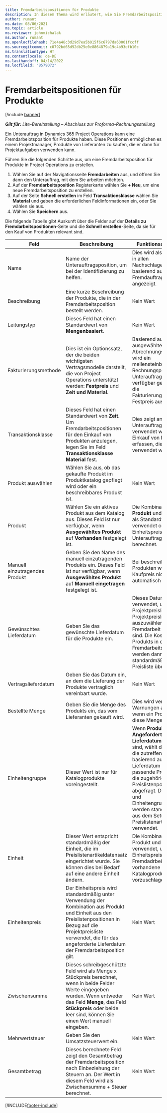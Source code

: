 ```yaml
---
title: Fremdarbeitspositionen für Produkte
description: In diesem Thema wird erläutert, wie Sie Fremdarbeitspositionen für Produkte aufzeichnen und die verschiedenen Felder verwenden, um Produktkäufe von Lieferanten zu erfassen.
author: rumant
ms.date: 08/06/2021
ms.topic: article
ms.reviewer: johnmichalak
ms.author: rumant
ms.openlocfilehash: 71e4a48c3d29d7ea5b015f6c6797da60001fccff
ms.sourcegitcommit: c0792bd65d92db25e0e8864879a19c4b93efb10c
ms.translationtype: HT
ms.contentlocale: de-DE
ms.lasthandoff: 04/14/2022
ms.locfileid: "8579072"
---
```

# <a name="subcontract-lines-for-products"></a>Fremdarbeitspositionen für Produkte

[!include [banner](../../includes/dataverse-preview.md)]

_**Gilt für:** Lite-Bereitstellung – Abschluss zur Proforma-Rechnungsstellung_

Ein Unterauftrag in Dynamics 365 Project Operations kann eine Fremdarbeiotsposition für Produkte haben. Diese Positionen ermöglichen es einem Projektmanager, Produkte von Lieferanten zu kaufen, die er dann für Projektaufgaben verwenden kann.

Führen Sie die folgenden Schritte aus, um eine Fremdarbeitsposition für Produkte in Project Operations zu erstellen.

1. Wählen Sie auf der Navigationsseite **Fremdarbeiten** aus, und öffnen Sie dann den Unterauftrag, mit dem Sie arbeiten möchten. 
2. Auf der **Fremdarbeitsposition** Registerkarte wählen Sie **+ Neu**, um eine neue Fremdarbeitsposition zu erstellen.
3. Auf der Seite **Schnell erstellen** im Feld **Transaktionsklasse** wählen Sie **Material** und geben die erforderlichen Feldinformationen ein, oder Sie wählen sie aus. 
4. Wählen Sie **Speichern** aus.

Die folgende Tabelle gibt Auskunft über die Felder auf der **Details zu Fremdarbeitspositionen**-Seite und die **Schnell erstellen**-Seite, da sie für den Kauf von Produkten relevant sind.

| Feld | Beschreibung | Funktionsauswirkung|
| ----- | ----------- | ----------- |
| Name | Name der Unterauftragsposition, um bei der Identifizierung zu helfen. |Dies wird als erste Spalte in allen Nachschlagevorgängen basierend auf Fremdauftragspositionen angezeigt.
| Beschreibung | Eine kurze Beschreibung der Produkte, die in der Fremdarbeitsposition bestellt werden. | Kein Wert |
| Leitungstyp | Dieses Feld hat einen Standardwert von **Mengenbasiert**. |Kein Wert |
| Fakturierungsmethode | Dies ist ein Optionssatz, der die beiden wichtigsten Vertragsmodelle darstellt, die von Project Operations unterstützt werden: **Festpreis** und **Zeit und Material**. | Basierend auf der ausgewählten Abrechnungsmethode wird ein meilensteinbasierter Rechnungsplan für Unterauftragspositionen verfügbar gemacht, wenn die Fakturierungsmethode Festpreis ausgewählt ist. |
| Transaktionsklasse |Dieses Feld hat einen Standardwert von **Zeit**. Um Fremdarbeitspositionen für den Einkauf von Produkten anzulegen, legen Sie im Feld **Transaktionsklasse** **Material** fest.  | Dies zeigt an, dass die Unterauftragsposition verwendet wird, um den Einkauf von Produkten zu erfassen, die für Projekte verwendet werden soll. |
| Produkt auswählen | Wählen Sie aus, ob das gekaufte Produkt im Produktkatalog gepflegt wird oder ein beschreibbares Produkt ist. |Kein Wert |
| Produkt | Wählen Sie ein aktives Produkt aus dem Katalog aus. Dieses Feld ist nur verfügbar, wenn **Ausgewähltes Produkt** auf **Vorhanden** festgelegt ist. |Die Kombination von **Produkt** und **Einheit** wird als Standardwert verwendet oder für den Einheitspreis für die Unterauftragsposition berechnet.
| Manuell einzutragendes Produkt | Geben Sie den Name des manuell einzutragenden Produkts ein. Dieses Feld ist nur verfügbar, wenn **Ausgewähltes Produkt** auf **Manuell eingetragen** festgelegt ist.  |Bei beschreibbaren Produkten wird der Kaufpreis nicht automatisch ausgefüllt.|
| Gewünschtes Lieferdatum | Geben Sie das gewünschte Lieferdatum für die Produkte ein.| Dieses Datum wird auch verwendet, um eine Projektpreisliste aus den Projektpreislisten auszuwählen, die der Fremdarbeit beigefügt sind. Die Kosten des Produkts in der Fremdarbeitsposition werden dann standardmäßig von dieser Preisliste übernommen. |
| Vertragslieferdatum | Geben Sie das Datum ein, an dem die Lieferung der Produkte vertraglich vereinbart wurde.  |Kein Wert|
| Bestellte Menge | Geben Sie die Menge des Produkts ein, das vom Lieferanten gekauft wird.| Dies wird verwendet, um Warnungen anzuzeigen, wenn ein Projektmanager diese Menge überzieht.|
| Einheitengruppe | Dieser Wert ist nur für Katalogprodukte voreingestellt. |Wenn **Produkt** und **Angefordertes Lieferdatum** ausgewählt sind, wählt das System die zutreffende Preisliste basierend auf dem Lieferdatum aus. Für das passende Produkt werden die zugehörigen Preislistenpositionen abgefragt. Die Einheits- und Einheitengruppenwerte werden standardmäßig aus dem Setup im Preislistenartikeldatensatz verwendet. |
| Einheit | Dieser Wert entspricht standardmäßig der Einheit, die im Preislistenartikeldatensatz eingerichtet wurde. Sie können dies bei Bedarf auf eine andere Einheit ändern.| Die Kombination aus Produkt und Einheit wird verwendet, um den Einheitspreis in der Fremdadrbeitsposition für vorhandene Katalogprodukte vorzuschlagen. |
| Einheitenpreis | Der Einheitspreis wird standardmäßig unter Verwendung der Kombination aus Produkt und Einheit aus den Preislistenpositionen in Bezug auf die Projektpreisliste verwendet, die für das angeforderte Lieferdatum der Fremdarbeitsposition gilt.  |Kein Wert |
| Zwischensumme | Dieses schreibgeschützte Feld wird als Menge x Stückpreis berechnet, wenn in beide Felder Werte eingegeben wurden. Wenn entweder das Feld **Menge**, das Feld **Stückpreis** oder beide leer sind, können Sie einen Wert manuell eingeben.  |Kein Wert |
| Mehrwertsteuer | Geben Sie den Umsatzsteuerwert ein. |Kein Wert |
| Gesamtbetrag | Dieses berechnete Feld zeigt den Gesamtbetrag der Fremdarbeitsposition nach Einbeziehung der Steuern an. Der Wert in diesem Feld wird als Zwischensumme + Steuer berechnet. |Kein Wert |


[!INCLUDE[footer-include](../../includes/footer-banner.md)]
